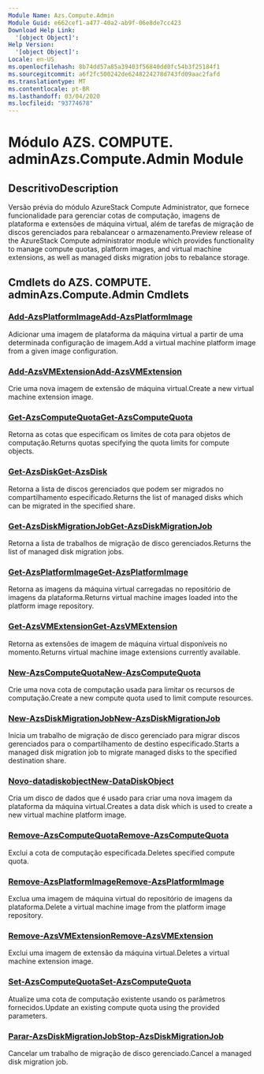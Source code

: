 ```yaml
---
Module Name: Azs.Compute.Admin
Module Guid: e662cef1-a477-40a2-ab9f-06e8de7cc423
Download Help Link:
  '[object Object]': 
Help Version:
  '[object Object]': 
Locale: en-US
ms.openlocfilehash: 8b74dd57a85a39403f56840dd0fc54b3f25184f1
ms.sourcegitcommit: a6f2fc500242de6248224278d743fd09aac2fafd
ms.translationtype: MT
ms.contentlocale: pt-BR
ms.lasthandoff: 03/04/2020
ms.locfileid: "93774678"
---
```

# <span data-ttu-id="e7c32-101">Módulo AZS. COMPUTE. admin</span><span class="sxs-lookup"><span data-stu-id="e7c32-101">Azs.Compute.Admin Module</span></span>
## <span data-ttu-id="e7c32-102">Descritivo</span><span class="sxs-lookup"><span data-stu-id="e7c32-102">Description</span></span>
<span data-ttu-id="e7c32-103">Versão prévia do módulo AzureStack Compute Administrator, que fornece funcionalidade para gerenciar cotas de computação, imagens de plataforma e extensões de máquina virtual, além de tarefas de migração de discos gerenciados para rebalancear o armazenamento.</span><span class="sxs-lookup"><span data-stu-id="e7c32-103">Preview release of the AzureStack Compute administrator module which provides functionality to manage compute quotas, platform images, and virtual machine extensions, as well as managed disks migration jobs to rebalance storage.</span></span>

## <span data-ttu-id="e7c32-104">Cmdlets do AZS. COMPUTE. admin</span><span class="sxs-lookup"><span data-stu-id="e7c32-104">Azs.Compute.Admin Cmdlets</span></span>
### [<span data-ttu-id="e7c32-105">Add-AzsPlatformImage</span><span class="sxs-lookup"><span data-stu-id="e7c32-105">Add-AzsPlatformImage</span></span>](Add-AzsPlatformImage.md)
<span data-ttu-id="e7c32-106">Adicionar uma imagem de plataforma da máquina virtual a partir de uma determinada configuração de imagem.</span><span class="sxs-lookup"><span data-stu-id="e7c32-106">Add a virtual machine platform image from a given image configuration.</span></span>

### [<span data-ttu-id="e7c32-107">Add-AzsVMExtension</span><span class="sxs-lookup"><span data-stu-id="e7c32-107">Add-AzsVMExtension</span></span>](Add-AzsVMExtension.md)
<span data-ttu-id="e7c32-108">Crie uma nova imagem de extensão de máquina virtual.</span><span class="sxs-lookup"><span data-stu-id="e7c32-108">Create a new virtual machine extension image.</span></span>

### [<span data-ttu-id="e7c32-109">Get-AzsComputeQuota</span><span class="sxs-lookup"><span data-stu-id="e7c32-109">Get-AzsComputeQuota</span></span>](Get-AzsComputeQuota.md)
<span data-ttu-id="e7c32-110">Retorna as cotas que especificam os limites de cota para objetos de computação.</span><span class="sxs-lookup"><span data-stu-id="e7c32-110">Returns quotas specifying the quota limits for compute objects.</span></span>

### [<span data-ttu-id="e7c32-111">Get-AzsDisk</span><span class="sxs-lookup"><span data-stu-id="e7c32-111">Get-AzsDisk</span></span>](Get-AzsDisk.md)
<span data-ttu-id="e7c32-112">Retorna a lista de discos gerenciados que podem ser migrados no compartilhamento especificado.</span><span class="sxs-lookup"><span data-stu-id="e7c32-112">Returns the list of managed disks which can be migrated in the specified share.</span></span>

### [<span data-ttu-id="e7c32-113">Get-AzsDiskMigrationJob</span><span class="sxs-lookup"><span data-stu-id="e7c32-113">Get-AzsDiskMigrationJob</span></span>](Get-AzsDiskMigrationJob.md)
<span data-ttu-id="e7c32-114">Retorna a lista de trabalhos de migração de disco gerenciados.</span><span class="sxs-lookup"><span data-stu-id="e7c32-114">Returns the list of managed disk migration jobs.</span></span>

### [<span data-ttu-id="e7c32-115">Get-AzsPlatformImage</span><span class="sxs-lookup"><span data-stu-id="e7c32-115">Get-AzsPlatformImage</span></span>](Get-AzsPlatformImage.md)
<span data-ttu-id="e7c32-116">Retorna as imagens da máquina virtual carregadas no repositório de imagens da plataforma.</span><span class="sxs-lookup"><span data-stu-id="e7c32-116">Returns virtual machine images loaded into the platform image repository.</span></span>

### [<span data-ttu-id="e7c32-117">Get-AzsVMExtension</span><span class="sxs-lookup"><span data-stu-id="e7c32-117">Get-AzsVMExtension</span></span>](Get-AzsVMExtension.md)
<span data-ttu-id="e7c32-118">Retorna as extensões de imagem de máquina virtual disponíveis no momento.</span><span class="sxs-lookup"><span data-stu-id="e7c32-118">Returns virtual machine image extensions currently available.</span></span>

### [<span data-ttu-id="e7c32-119">New-AzsComputeQuota</span><span class="sxs-lookup"><span data-stu-id="e7c32-119">New-AzsComputeQuota</span></span>](New-AzsComputeQuota.md)
<span data-ttu-id="e7c32-120">Crie uma nova cota de computação usada para limitar os recursos de computação.</span><span class="sxs-lookup"><span data-stu-id="e7c32-120">Create a new compute quota used to limit compute resources.</span></span>

### [<span data-ttu-id="e7c32-121">New-AzsDiskMigrationJob</span><span class="sxs-lookup"><span data-stu-id="e7c32-121">New-AzsDiskMigrationJob</span></span>](New-AzsDiskMigrationJob.md)
<span data-ttu-id="e7c32-122">Inicia um trabalho de migração de disco gerenciado para migrar discos gerenciados para o compartilhamento de destino especificado.</span><span class="sxs-lookup"><span data-stu-id="e7c32-122">Starts a managed disk migration job to migrate managed disks to the specified destination share.</span></span>

### [<span data-ttu-id="e7c32-123">Novo-datadiskobject</span><span class="sxs-lookup"><span data-stu-id="e7c32-123">New-DataDiskObject</span></span>](New-DataDiskObject.md)
<span data-ttu-id="e7c32-124">Cria um disco de dados que é usado para criar uma nova imagem da plataforma da máquina virtual.</span><span class="sxs-lookup"><span data-stu-id="e7c32-124">Creates a data disk which is used to create a new virtual machine platform image.</span></span>

### [<span data-ttu-id="e7c32-125">Remove-AzsComputeQuota</span><span class="sxs-lookup"><span data-stu-id="e7c32-125">Remove-AzsComputeQuota</span></span>](Remove-AzsComputeQuota.md)
<span data-ttu-id="e7c32-126">Exclui a cota de computação especificada.</span><span class="sxs-lookup"><span data-stu-id="e7c32-126">Deletes specified compute quota.</span></span>

### [<span data-ttu-id="e7c32-127">Remove-AzsPlatformImage</span><span class="sxs-lookup"><span data-stu-id="e7c32-127">Remove-AzsPlatformImage</span></span>](Remove-AzsPlatformImage.md)
<span data-ttu-id="e7c32-128">Exclua uma imagem de máquina virtual do repositório de imagens da plataforma.</span><span class="sxs-lookup"><span data-stu-id="e7c32-128">Delete a virtual machine image from the platform image repository.</span></span>

### [<span data-ttu-id="e7c32-129">Remove-AzsVMExtension</span><span class="sxs-lookup"><span data-stu-id="e7c32-129">Remove-AzsVMExtension</span></span>](Remove-AzsVMExtension.md)
<span data-ttu-id="e7c32-130">Exclui uma imagem de extensão da máquina virtual.</span><span class="sxs-lookup"><span data-stu-id="e7c32-130">Deletes a virtual machine extension image.</span></span>

### [<span data-ttu-id="e7c32-131">Set-AzsComputeQuota</span><span class="sxs-lookup"><span data-stu-id="e7c32-131">Set-AzsComputeQuota</span></span>](Set-AzsComputeQuota.md)
<span data-ttu-id="e7c32-132">Atualize uma cota de computação existente usando os parâmetros fornecidos.</span><span class="sxs-lookup"><span data-stu-id="e7c32-132">Update an existing compute quota using the provided parameters.</span></span>

### [<span data-ttu-id="e7c32-133">Parar-AzsDiskMigrationJob</span><span class="sxs-lookup"><span data-stu-id="e7c32-133">Stop-AzsDiskMigrationJob</span></span>](Stop-AzsDiskMigrationJob.md)
<span data-ttu-id="e7c32-134">Cancelar um trabalho de migração de disco gerenciado.</span><span class="sxs-lookup"><span data-stu-id="e7c32-134">Cancel a managed disk migration job.</span></span>

